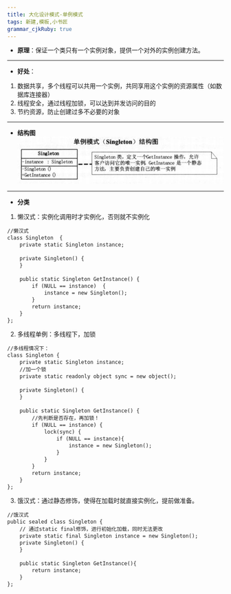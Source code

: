 ```yaml
---
title: 大化设计模式-单例模式
tags: 新建,模板,小书匠
grammar_cjkRuby: true
---
```

* **原理**：保证一个类只有一个实例对象，提供一个对外的实例创建方法。

----------


* **好处**：
1. 数据共享，多个线程可以共用一个实例，共同享用这个实例的资源属性（如数据库连接器）
2. 线程安全，通过线程加锁，可以达到并发访问的目的
3. 节约资源，防止创建过多不必要的对象

----------

* **结构图**
![enter description here][1]


----------
* **分类**
1. 懒汉式：实例化调用时才实例化，否则就不实例化

``` stylus
//懒汉式  
class Singleton  {  
    private static Singleton instance;  
   
    private Singleton() {
    }  
   
    public static Singleton GetInstance() {  
        if (NULL == instance)  {  
            instance = new Singleton();  
        }  
        return instance;  
    }  
};  
```
2. 多线程单例：多线程下，加锁

``` stylus
//多线程情况下：  
class Singleton {  
    private static Singleton instance;  
    //加一个锁  
    private static readonly object sync = new object();  
   
    private Singleton() {
    }  
   
    public static Singleton GetInstance() {  
    	//先判断是否存在，再加锁！
        if (NULL == instance) {  
            lock(sync) {  
                if (NULL == instance){  
                    instance = new Singleton();  
                }  
            }  
        }  
        return instance;  
    }  
};  
```
3. 饿汉式：通过静态修饰，使得在加载时就直接实例化，提前做准备。

``` stylus
//饿汉式  
public sealed class Singleton {  
    // 通过static final修饰，进行初始化加载，同时无法更改
    private static final Singleton instance = new Singleton();  
    private Singleton() {
    }  
   
    public static Singleton GetInstance(){  
        return instance;  
    }  
};  
```

  [1]: ./images/1505455194462.jpg
